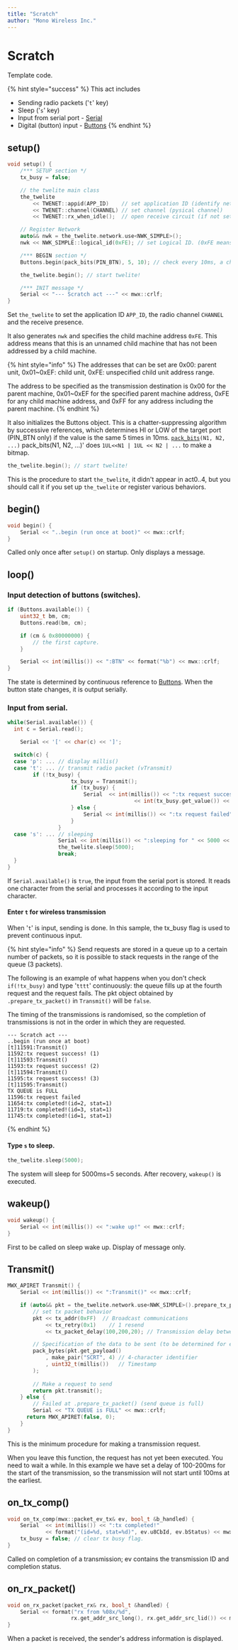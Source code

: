 ```yaml
---
title: "Scratch"
author: "Mono Wireless Inc."
---
```

# Scratch

Template code.

{% hint style="success" %}
This act includes

* Sending radio packets ('`t`' key)
* Sleep ('`s`' key)
* Input from serial port - [Serial](../api-reference/classes/twe-stream/#read)
* Digital (button) input - [Buttons](../api-reference/predefined\_objs/buttons.md)
{% endhint %}

## setup()

```cpp
void setup() {
	/*** SETUP section */
	tx_busy = false;

	// the twelite main class
	the_twelite
		<< TWENET::appid(APP_ID)    // set application ID (identify network group)
		<< TWENET::channel(CHANNEL) // set channel (pysical channel)
		<< TWENET::rx_when_idle();  // open receive circuit (if not set, it can't listen packts from others)

	// Register Network
	auto&& nwk = the_twelite.network.use<NWK_SIMPLE>();
	nwk	<< NWK_SIMPLE::logical_id(0xFE); // set Logical ID. (0xFE means a child device with no ID)

	/*** BEGIN section */
	Buttons.begin(pack_bits(PIN_BTN), 5, 10); // check every 10ms, a change is reported by 5 consequent values.

	the_twelite.begin(); // start twelite!

	/*** INIT message */
	Serial << "--- Scratch act ---" << mwx::crlf;
}
```

Set `the_twelite` to set the application ID `APP_ID`, the radio channel `CHANNEL` and the receive presence.

It also generates `nwk` and specifies the child machine address `0xFE`. This address means that this is an unnamed child machine that has not been addressed by a child machine.

{% hint style="info" %}
The addresses that can be set are 0x00: parent unit, 0x01\~0xEF: child unit, 0xFE: unspecified child unit address range.

The address to be specified as the transmission destination is 0x00 for the parent machine, 0x01\~0xEF for the specified parent machine address, 0xFE for any child machine address, and 0xFF for any address including the parent machine.
{% endhint %}

It also initializes the Buttons object. This is a chatter-suppressing algorithm by successive references, which determines HI or LOW of the target port (PIN\_BTN only) if the value is the same 5 times in 10ms. [`pack_bits`](../api-reference/funcs/utility/pack\_bits.md)`(N1, N2, ...)` pack\_bits(N1, N2, ...)' does `1UL<<N1 | 1UL << N2 | ...` to make a bitmap.



```cpp
the_twelite.begin(); // start twelite!
```

This is the procedure to start `the_twelite`, it didn't appear in act0..4, but you should call it if you set up `the_twelite` or register various behaviors.



## begin()

```cpp
void begin() {
	Serial << "..begin (run once at boot)" << mwx::crlf;
}
```

Called only once after `setup()` on startup. Only displays a message.



## loop()

### Input detection of buttons (switches).

```cpp
if (Buttons.available()) {
	uint32_t bm, cm;
	Buttons.read(bm, cm);

	if (cm & 0x80000000) {
		// the first capture.
	}

	Serial << int(millis()) << ":BTN" << format("%b") << mwx::crlf;
}
```

The state is determined by continuous reference to [Buttons](../api-reference/predefined\_objs/buttons.md). When the button state changes, it is output serially.



### Input from serial.

```cpp
while(Serial.available()) {
  int c = Serial.read();

	Serial << '[' << char(c) << ']';

  switch(c) {
  case 'p': ... // display millis()
  case 't': ... // transmit radio packet (vTransmit)
        if (!tx_busy) {
					tx_busy = Transmit();
					if (tx_busy) {
						Serial  << int(millis()) << ":tx request success! (" 
										<< int(tx_busy.get_value()) << ')' << mwx::crlf;
 					} else {
						Serial << int(millis()) << ":tx request failed" << mwx::crlf;;
					}
				}
  case 's': ... // sleeping
				Serial << int(millis()) << ":sleeping for " << 5000 << "ms" << mwx::crlf << mwx::flush;
				the_twelite.sleep(5000);
				break;
  }
}
```

If `Serial.available()` is `true`, the input from the serial port is stored. It reads one character from the serial and processes it according to the input character.



#### Enter `t` for wireless transmission

When '`t`' is input, sending is done. In this sample, the tx\_busy flag is used to prevent continuous input.

{% hint style="info" %}
Send requests are stored in a queue up to a certain number of packets, so it is possible to stack requests in the range of the queue (3 packets).

The following is an example of what happens when you don't check `if(!tx_busy)` and type '`tttt`' continuously: the queue fills up at the fourth request and the request fails. The pkt object obtained by `.prepare_tx_packet()` in `Transmit()` will be `false`.

The timing of the transmissions is randomised, so the completion of transmissions is not in the order in which they are requested.

```
--- Scratch act ---
..begin (run once at boot)
[t]11591:Transmit()
11592:tx request success! (1)
[t]11593:Transmit()
11593:tx request success! (2)
[t]11594:Transmit()
11595:tx request success! (3)
[t]11595:Transmit()
TX QUEUE is FULL
11596:tx request failed
11654:tx completed!(id=2, stat=1)
11719:tx completed!(id=3, stat=1)
11745:tx completed!(id=1, stat=1)
```
{% endhint %}



#### Type `s` to sleep.

```cpp
the_twelite.sleep(5000);
```

The system will sleep for 5000ms=5 seconds. After recovery, `wakeup()` is executed.



## wakeup()

```cpp
void wakeup() {
	Serial << int(millis()) << ":wake up!" << mwx::crlf;
}
```

First to be called on sleep wake up. Display of message only.



## Transmit()

```cpp
MWX_APIRET Transmit() {
	Serial << int(millis()) << ":Transmit()" << mwx::crlf;

	if (auto&& pkt = the_twelite.network.use<NWK_SIMPLE>().prepare_tx_packet()) {
		// set tx packet behavior
		pkt << tx_addr(0xFF)  // Broadcast communications
			<< tx_retry(0x1)    // 1 resend
			<< tx_packet_delay(100,200,20); // Transmission delay between 100-200 ms, retransmission interval 20 ms

		// Specification of the data to be sent (to be determined for each application)
		pack_bytes(pkt.get_payload()
			, make_pair("SCRT", 4) // 4-character identifier
			, uint32_t(millis())   // Timestamp
		);
		
		// Make a request to send
		return pkt.transmit(); 
	} else {
		// Failed at .prepare_tx_packet() (send queue is full)
		Serial << "TX QUEUE is FULL" << mwx::crlf;
	  return MWX_APIRET(false, 0);
	}
}
```

This is the minimum procedure for making a transmission request.

When you leave this function, the request has not yet been executed. You need to wait a while. In this example we have set a delay of 100-200ms for the start of the transmission, so the transmission will not start until 100ms at the earliest.



## on\_tx\_comp()

```cpp
void on_tx_comp(mwx::packet_ev_tx& ev, bool_t &b_handled) {
	Serial 	<< int(millis()) << ":tx completed!"
			<< format("(id=%d, stat=%d)", ev.u8CbId, ev.bStatus) << mwx::crlf;
	tx_busy = false; // clear tx busy flag.
}
```

Called on completion of a transmission; ev contains the transmission ID and completion status.



## on\_rx\_packet()

```cpp
void on_rx_packet(packet_rx& rx, bool_t &handled) {
	Serial << format("rx from %08x/%d", 
					rx.get_addr_src_long(), rx.get_addr_src_lid()) << mwx::crlf;
}
```

When a packet is received, the sender's address information is displayed.







